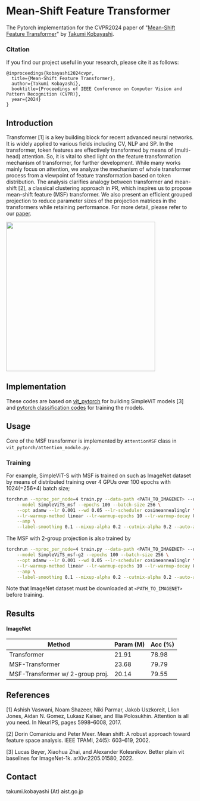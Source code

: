 # Mean-Shift Feature Transformer

The Pytorch implementation for the CVPR2024 paper of "[Mean-Shift Feature Transformer](https://staff.aist.go.jp/takumi.kobayashi/publication/2024/CVPR2024.pdf)" by [Takumi Kobayashi](https://staff.aist.go.jp/takumi.kobayashi/).

### Citation

If you find our project useful in your research, please cite it as follows:

```
@inproceedings{kobayashi2024cvpr,
  title={Mean-Shift Feature Transformer},
  author={Takumi Kobayashi},
  booktitle={Proceedings of IEEE Conference on Computer Vision and Pattern Recognition (CVPR)},
  year={2024}
}
```

## Introduction

Transformer [1] is a key building block for recent advanced neural networks.
It is widely applied to various fields including CV, NLP and SP. 
In the transformer, token features are effectively transformed by means of (multi-head) attention.
So, it is vital to shed light on the feature transformation mechanism of transformer, for further development.
While many works mainly focus on attention, we analyze the mechanism of whole transformer process from a viewpoint of feature transformation based on token distribution.
The analysis clarifies analogy between transformer and mean-shift [2], a classical clustering approach in PR, which inspires us to propose mean-shift feature (MSF) transformer.
We also present an efficient grouped projection to reduce parameter sizes of the projection matrices in the transformers while retaining performance.
For more detail, please refer to our [paper](https://staff.aist.go.jp/takumi.kobayashi/publication/2024/CVPR2024.pdf).

<img width=400 src="https://github.com/tk1980/MSFtransformer/assets/53114307/c45e1f57-bea6-422f-810e-41d94fa09bbd">

## Implementation

These codes are based on [vit_pytorch](https://github.com/lucidrains/vit-pytorch/vit_pytorch/simple_vit.py) for building SimpleViT models [3] and [pytorch classification codes](https://github.com/pytorch/vision/tree/main/references/classification) for training the models.

## Usage

Core of the MSF transformer is implemented by `AttentionMSF` class in `vit_pytorch/attention_module.py`.

### Training
For example, SimpleViT-S with MSF is trained on such as ImageNet dataset by means of distributed training over 4 GPUs over 100 epochs with 1024(=256*4) batch size;
```bash
torchrun --nproc_per_node=4 train.py --data-path <PATH_TO_IMAGENET> --output-dir <PATH_TO_OUTPUT> \
    --model SimpleViTS_msf --epochs 100 --batch-size 256 \
    --opt adamw --lr 0.001 --wd 0.05 --lr-scheduler cosineannealinglr \
    --lr-warmup-method linear --lr-warmup-epochs 10 --lr-warmup-decay 0.033 \
    --amp \
    --label-smoothing 0.1 --mixup-alpha 0.2 --cutmix-alpha 0.2 --auto-augment three --ra-sampler
```
The MSF with 2-group projection is also trained by
```bash
torchrun --nproc_per_node=4 train.py --data-path <PATH_TO_IMAGENET> --output-dir <PATH_TO_OUTPUT> \
    --model SimpleViTS_msf-g2 --epochs 100 --batch-size 256 \
    --opt adamw --lr 0.001 --wd 0.05 --lr-scheduler cosineannealinglr \
    --lr-warmup-method linear --lr-warmup-epochs 10 --lr-warmup-decay 0.033 \
    --amp \
    --label-smoothing 0.1 --mixup-alpha 0.2 --cutmix-alpha 0.2 --auto-augment three --ra-sampler
```

Note that ImageNet dataset must be downloaded at `<PATH_TO_IMAGENET>` before training.


## Results

#### ImageNet

| Method  | Param (M) | Acc (%) |
|---|---|---|
| Transformer | 21.91 | 78.98  | 
| MSF-Transformer | 23.68| 79.79 |
| MSF-Transformer w/ 2-group proj. | 20.14| 79.55 |

## References

[1] Ashish Vaswani, Noam Shazeer, Niki Parmar, Jakob Uszkoreit, Llion Jones, Aidan N. Gomez, Lukasz Kaiser, and Illia Polosukhin. Attention is all you need. In NeurIPS, pages 5998–6008, 2017.

[2] Dorin Comaniciu and Peter Meer. Mean shift: A robust approach toward feature space analysis. IEEE TPAMI, 24(5): 603–619, 2002.

[3] Lucas Beyer, Xiaohua Zhai, and Alexander Kolesnikov. Better plain vit baselines for ImageNet-1k. arXiv:2205.01580, 2022.

## Contact
takumi.kobayashi (At) aist.go.jp